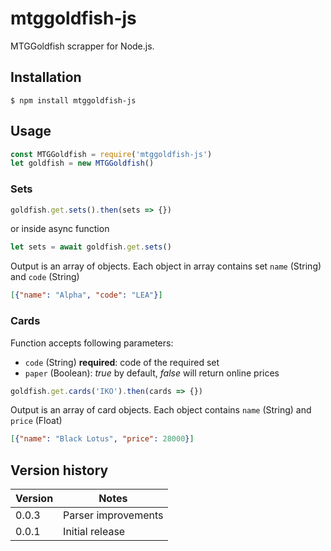 # mtggoldfish-js
MTGGoldfish scrapper for Node.js.

## Installation

    $ npm install mtggoldfish-js

## Usage

```javascript
const MTGGoldfish = require('mtggoldfish-js')
let goldfish = new MTGGoldfish()
```

### Sets

```javascript
goldfish.get.sets().then(sets => {})
```
or inside async function

```javascript
let sets = await goldfish.get.sets()
```

Output is an array of objects. Each object in array contains set `name` (String) and `code` (String)

```json
[{"name": "Alpha", "code": "LEA"}]
```

### Cards

Function accepts following parameters:

* `code` (String) **required**: code of the required set
* `paper` (Boolean): *true* by default, *false* will return online prices

```javascript
goldfish.get.cards('IKO').then(cards => {})
```

Output is an array of card objects. Each object contains `name` (String) and `price` (Float)

```json
[{"name": "Black Lotus", "price": 28000}]
```

## Version history

Version | Notes
-|-
0.0.3 | Parser improvements
0.0.1 | Initial release